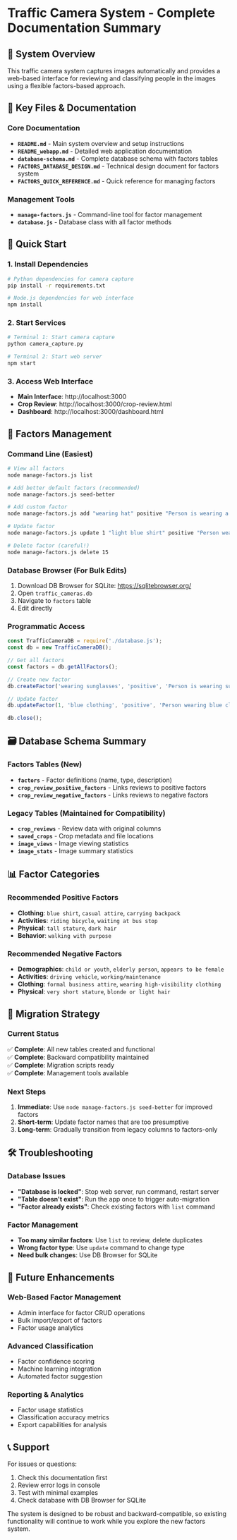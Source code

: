 # Traffic Camera System - Complete Documentation Summary

## 🎯 System Overview

This traffic camera system captures images automatically and provides a web-based interface for reviewing and classifying people in the images using a flexible factors-based approach.

## 📁 Key Files & Documentation

### Core Documentation
- **`README.md`** - Main system overview and setup instructions
- **`README_webapp.md`** - Detailed web application documentation  
- **`database-schema.md`** - Complete database schema with factors tables
- **`FACTORS_DATABASE_DESIGN.md`** - Technical design document for factors system
- **`FACTORS_QUICK_REFERENCE.md`** - Quick reference for managing factors

### Management Tools
- **`manage-factors.js`** - Command-line tool for factor management
- **`database.js`** - Database class with all factor methods

## 🚀 Quick Start

### 1. Install Dependencies
```bash
# Python dependencies for camera capture
pip install -r requirements.txt

# Node.js dependencies for web interface  
npm install
```

### 2. Start Services
```bash
# Terminal 1: Start camera capture
python camera_capture.py

# Terminal 2: Start web server
npm start
```

### 3. Access Web Interface
- **Main Interface**: http://localhost:3000
- **Crop Review**: http://localhost:3000/crop-review.html  
- **Dashboard**: http://localhost:3000/dashboard.html

## 🔧 Factors Management

### Command Line (Easiest)
```bash
# View all factors
node manage-factors.js list

# Add better default factors (recommended)
node manage-factors.js seed-better

# Add custom factor
node manage-factors.js add "wearing hat" positive "Person is wearing a hat"

# Update factor
node manage-factors.js update 1 "light blue shirt" positive "Person wearing light blue"

# Delete factor (careful!)
node manage-factors.js delete 15
```

### Database Browser (For Bulk Edits)
1. Download DB Browser for SQLite: https://sqlitebrowser.org/
2. Open `traffic_cameras.db`
3. Navigate to `factors` table
4. Edit directly

### Programmatic Access
```javascript
const TrafficCameraDB = require('./database.js');
const db = new TrafficCameraDB();

// Get all factors
const factors = db.getAllFactors();

// Create new factor
db.createFactor('wearing sunglasses', 'positive', 'Person is wearing sunglasses');

// Update factor
db.updateFactor(1, 'blue clothing', 'positive', 'Person wearing blue clothing');

db.close();
```

## 🗃️ Database Schema Summary

### Factors Tables (New)
- **`factors`** - Factor definitions (name, type, description)
- **`crop_review_positive_factors`** - Links reviews to positive factors
- **`crop_review_negative_factors`** - Links reviews to negative factors

### Legacy Tables (Maintained for Compatibility)
- **`crop_reviews`** - Review data with original columns
- **`saved_crops`** - Crop metadata and file locations
- **`image_views`** - Image viewing statistics
- **`image_stats`** - Image summary statistics

## 📊 Factor Categories

### Recommended Positive Factors
- **Clothing**: `blue shirt`, `casual attire`, `carrying backpack`
- **Activities**: `riding bicycle`, `waiting at bus stop`
- **Physical**: `tall stature`, `dark hair`
- **Behavior**: `walking with purpose`

### Recommended Negative Factors  
- **Demographics**: `child or youth`, `elderly person`, `appears to be female`
- **Activities**: `driving vehicle`, `working/maintenance`
- **Clothing**: `formal business attire`, `wearing high-visibility clothing`
- **Physical**: `very short stature`, `blonde or light hair`

## 🔄 Migration Strategy

### Current Status
✅ **Complete**: All new tables created and functional  
✅ **Complete**: Backward compatibility maintained  
✅ **Complete**: Migration scripts ready  
✅ **Complete**: Management tools available  

### Next Steps
1. **Immediate**: Use `node manage-factors.js seed-better` for improved factors
2. **Short-term**: Update factor names that are too presumptive
3. **Long-term**: Gradually transition from legacy columns to factors-only

## 🛠️ Troubleshooting

### Database Issues
- **"Database is locked"**: Stop web server, run command, restart server
- **"Table doesn't exist"**: Run the app once to trigger auto-migration
- **"Factor already exists"**: Check existing factors with `list` command

### Factor Management
- **Too many similar factors**: Use `list` to review, delete duplicates
- **Wrong factor type**: Use `update` command to change type
- **Need bulk changes**: Use DB Browser for SQLite

## 🔮 Future Enhancements

### Web-Based Factor Management
- Admin interface for factor CRUD operations
- Bulk import/export of factors
- Factor usage analytics

### Advanced Classification
- Factor confidence scoring
- Machine learning integration
- Automated factor suggestion

### Reporting & Analytics
- Factor usage statistics
- Classification accuracy metrics
- Export capabilities for analysis

## 📞 Support

For issues or questions:
1. Check this documentation first
2. Review error logs in console
3. Test with minimal examples
4. Check database with DB Browser for SQLite

The system is designed to be robust and backward-compatible, so existing functionality will continue to work while you explore the new factors system.
